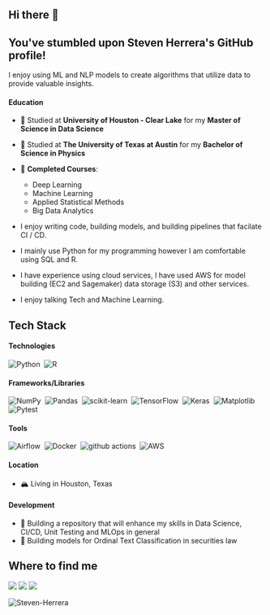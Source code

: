 ## Hi there 👋

## You've stumbled upon Steven Herrera's GitHub profile!

I enjoy using ML and NLP models to create algorithms that utilize data to provide valuable insights.

#### Education
- 📖 Studied at **University of Houston - Clear Lake** for my **Master of Science in Data Science**
- 📖 Studied at **The University of Texas at Austin** for my **Bachelor of Science in Physics**
- 🌱 **Completed Courses**: 
  - Deep Learning
  - Machine Learning
  - Applied Statistical Methods
  - Big Data Analytics
 
- I enjoy writing code, building models, and building pipelines that facilate CI / CD. 
- I mainly use Python for my programming however I am comfortable using SQL and R.
- I have experience using cloud services, I have used AWS for model building (EC2 and Sagemaker) data storage (S3) and other services.
- I enjoy talking Tech and Machine Learning.

## Tech Stack
#### Technologies
![Python](https://img.shields.io/badge/-Python-05122A?style=flat&logo=python)&nbsp;
![R](https://img.shields.io/badge/r-%23276DC3.svg?style=for-the-badge&logo=r&logoColor=white)&nbsp;

#### Frameworks/Libraries
![NumPy](https://img.shields.io/badge/-NumPy-05122A?style=flat&logo=NumPy)&nbsp;
![Pandas](https://img.shields.io/badge/-Pandas-05122A?style=flat&logo=Pandas)&nbsp;
![scikit-learn](https://img.shields.io/badge/-scikit%20learn-05122A?style=flat&logo=scikit%20learn)&nbsp;
![TensorFlow](https://img.shields.io/badge/-TensorFlow-05122A?style=flat&logo=TensorFlow)&nbsp;
![Keras](https://img.shields.io/badge/-Keras-05122A?style=flat&logo=Keras)&nbsp;
![Matplotlib](https://img.shields.io/badge/Matplotlib-%23ffffff.svg?style=for-the-badge&logo=Matplotlib&logoColor=black)&nbsp;
![Pytest](https://img.shields.io/badge/-Pytest-05122A?style=flat&logo=Pytest)&nbsp;

#### Tools
![Airflow](https://img.shields.io/badge/-Airflow-05122A?style=flat&logo=Airflow)&nbsp;
![Docker](https://img.shields.io/badge/-Docker-05122A?style=flat&logo=Docker)&nbsp;
![github actions](https://img.shields.io/badge/-GitHub%20Actions-05122A?style=flat&logo=GitHub%20Actions)&nbsp;
![AWS](https://img.shields.io/badge/AWS-%23FF9900.svg?style=for-the-badge&logo=amazon-aws&logoColor=white)&nbsp;

<!-- [![Steven's GitHub stats](https://github-readme-stats.vercel.app/api?username=Steven-Herrera)](https://github.com/Steven-Herrera/github-readme-stats) -->
#### Location
- 🏔 Living in Houston, Texas
#### Development
- 🧠 Building a repository that will enhance my skills in Data Science, CI/CD, Unit Testing and MLOps in general
- 🧠 Building models for Ordinal Text Classification in securities law

## Where to find me
<p align="left">
  <a href="https://www.linkedin.com/in/steven-herrera-40916912a/"><img src="https://img.shields.io/badge/-Steven%20Herrera-0077B5?style=flat&logo=Linkedin&logoColor=white"/></a>
  <a href="mailto:dev.stevenherrera@gmail.com"><img src="https://img.shields.io/badge/-dev.stevenherrera@gmail.com-D14836?style=flat&logo=Gmail&logoColor=white"/></a>
  <a href="https://hub.docker.com/u/stevenherrera"><img src="https://img.shields.io/badge/dockerhub-images-important.svg?logo=Docker"></a>
</p>


<p align="left"> <img src="https://komarev.com/ghpvc/?username=Steven-Herrera" alt="Steven-Herrera" /> </p>

